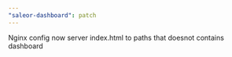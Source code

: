 ```yaml
---
"saleor-dashboard": patch
---
```


Nginx config now server index.html to paths that doesnot contains dashboard
